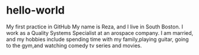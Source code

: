 # hello-world
My first practice in GitHub
My name is Reza, and I live in South Boston. I work as a Quality Systems Specialist at an arospace company. I am married, and my hobbies include spending time with my family,playing guitar, going to the gym,and watching comedy tv series and movies.
